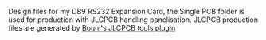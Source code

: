 Design files for my DB9 RS232 Expansion Card, the Single PCB folder is used for production with JLCPCB handling panelisation. JLCPCB production files are generated by [Bouni's JLCPCB tools plugin](https://github.com/bouni/kicad-jlcpcb-tools) 
